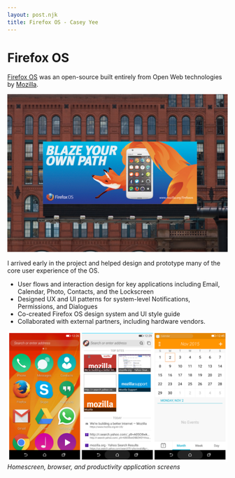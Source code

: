 ```yaml
---
layout: post.njk
title: Firefox OS - Casey Yee
---
```


# Firefox OS

[Firefox OS](https://techcrunch.com/2013/08/25/firefox-os-gives-the-open-web-gets-central-billing/) was an open-source built entirely from Open Web technologies by [Mozilla](https://www.mozilla.org/).

![Firefox OS branding](/img/fxos/fxos-2.jpg)

I arrived early in the project and helped design and prototype many of the core user experience of the OS.

- User flows and interaction design for key applications including Email, Calendar, Photo, Contacts, and the Lockscreen
- Designed UX and UI patterns for system-level Notifications, Permissions, and Dialogues
- Co-created Firefox OS design system and UI style guide
- Collaborated with external partners, including hardware vendors.

![Firefox OS branding](/img/fxos/firefox-os-screens.jpg)
*Homescreen, browser, and productivity application screens*

<!-- ![Firefox OS Branding](/img/fxos/fxos-3.jpg)
![Firefox OS Branding](/img/fxos/fxos-4.jpg)
![Firefox OS Branding](/img/fxos/fxos-5.jpg)
![Firefox OS Branding](/img/fxos/firefox-os-home.png)
![Firefox OS Branding](/img/fxos/firefox-os-lock.jpg)
![Firefox OS Branding](/img/fxos/calendar.png)![Firefox OS Branding](/img/fxos/firefox-os-home.jpg)
![Firefox OS Branding](/img/fxos/firefox-os.png)
![Firefox OS Branding](/img/fxos/fxos-1.jpg) -->
